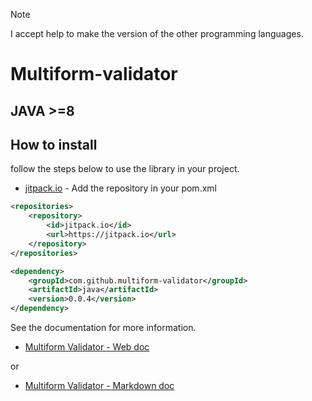 > [!NOTE]
> I accept help to make the version of the other programming languages.

# Multiform-validator

## JAVA >=8

## How to install

follow the steps below to use the library in your project.

- [jitpack.io](https://jitpack.io/#Multiform-Validator/java) - Add the repository in your pom.xml

```xml
<repositories>
    <repository>
        <id>jitpack.io</id>
        <url>https://jitpack.io</url>
    </repository>
</repositories>
```

```xml
<dependency>
    <groupId>com.github.multiform-validator</groupId>
    <artifactId>java</artifactId>
    <version>0.0.4</version>
</dependency>
```

See the documentation for more information.

- [Multiform Validator - Web doc](https://multiform-validator.github.io/java/)

or

- [Multiform Validator - Markdown doc](https://github.com/Multiform-Validator/java/tree/main/docs)